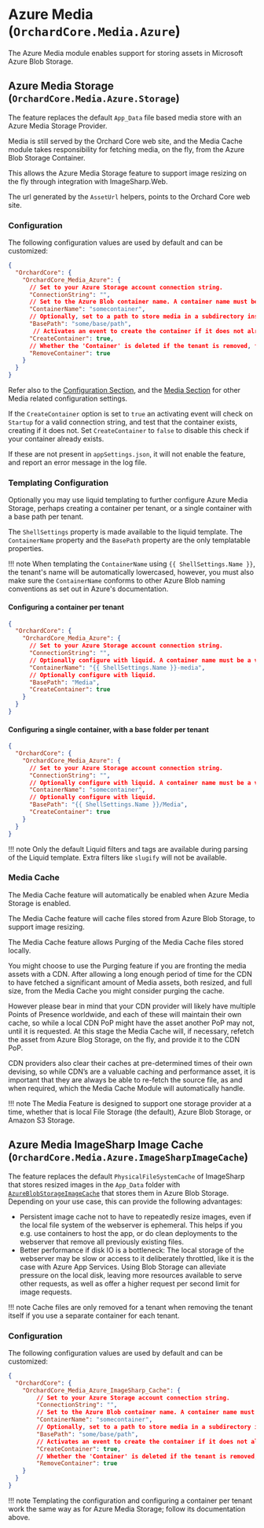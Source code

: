 # Azure Media (`OrchardCore.Media.Azure`)

The Azure Media module enables support for storing assets in Microsoft Azure Blob Storage.

## Azure Media Storage (`OrchardCore.Media.Azure.Storage`)

The feature replaces the default `App_Data` file based media store with an Azure Media Storage Provider.

Media is still served by the Orchard Core web site, and the Media Cache module takes responsibility for fetching media,
on the fly, from the Azure Blob Storage Container.

This allows the Azure Media Storage feature to support image resizing on the fly through integration with ImageSharp.Web.

The url generated by the `AssetUrl` helpers, points to the Orchard Core web site.

### Configuration

The following configuration values are used by default and can be customized:

```json
{
  "OrchardCore": {
    "OrchardCore_Media_Azure": {
      // Set to your Azure Storage account connection string.
      "ConnectionString": "", 
      // Set to the Azure Blob container name. A container name must be a valid DNS name and conform to Azure container naming rules eg. lowercase only.
      "ContainerName": "somecontainer",
      // Optionally, set to a path to store media in a subdirectory inside your container.
      "BasePath": "some/base/path",
       // Activates an event to create the container if it does not already exist.
      "CreateContainer": true,
      // Whether the 'Container' is deleted if the tenant is removed, false by default.
      "RemoveContainer": true
    }
  }
}
```

Refer also to the [Configuration Section](../../core/Configuration/README.md),
and the [Media Section](../Media/README.md) for other Media related configuration settings.

If the `CreateContainer` option is set to `true` an activating event will check on `Startup` for a
valid connection string, and test that the container exists, creating if it does not.
Set `CreateContainer` to `false` to disable this check if your container already exists.

If these are not present in `appSettings.json`, it will not enable the feature, and report an error message in the log file.

### Templating Configuration

Optionally you may use liquid templating to further configure Azure Media Storage, perhaps creating a container per tenant,
or a single container with a base path per tenant.

The `ShellSettings` property is made available to the liquid template.
The `ContainerName` property and the `BasePath` property are the only templatable properties.

!!! note
    When templating the `ContainerName`  using  `{{ ShellSettings.Name }}`, the tenant's name will be automatically lowercased, however, you must also make sure the `ContainerName` conforms to other Azure Blob naming conventions as set out in Azure's documentation.

#### Configuring a container per tenant

```json
{
  "OrchardCore": {
    "OrchardCore_Media_Azure": {
      // Set to your Azure Storage account connection string.
      "ConnectionString": "", 
      // Optionally configure with liquid. A container name must be a valid DNS name and conform to Azure container naming rules eg. lowercase only.
      "ContainerName": "{{ ShellSettings.Name }}-media",
      // Optionally configure with liquid.
      "BasePath": "Media",
      "CreateContainer": true
    }
  }
}
```

#### Configuring a single container, with a base folder per tenant

```json
{
  "OrchardCore": {
    "OrchardCore_Media_Azure": {
      // Set to your Azure Storage account connection string.
      "ConnectionString": "", 
      // Optionally configure with liquid. A container name must be a valid DNS name and conform to Azure container naming rules eg. lowercase only.
      "ContainerName": "somecontainer",
      // Optionally configure with liquid.
      "BasePath": "{{ ShellSettings.Name }}/Media",
      "CreateContainer": true
    }
  }
}
```

!!! note
    Only the default Liquid filters and tags are available during parsing of the Liquid template.
    Extra filters like `slugify` will not be available.

### Media Cache

The Media Cache feature will automatically be enabled when Azure Media Storage is enabled.

The Media Cache feature will cache files stored from Azure Blob Storage, to support image resizing.

The Media Cache feature allows Purging of the Media Cache files stored locally.

You might choose to use the Purging feature if you are fronting the media assets with a CDN.
After allowing a long enough period of time for the CDN to have fetched a significant amount of
Media assets, both resized, and full size, from the Media Cache you might consider purging the cache.

However please bear in mind that your CDN provider will likely have multiple Points of Presence
worldwide, and each of these will maintain their own cache, so while a local CDN PoP might have the asset
another PoP may not, until it is requested. At this stage the Media Cache will, if necessary, refetch the
asset from Azure Blog Storage, on the fly, and provide it to the CDN PoP.

CDN providers also clear their caches at pre-determined times of their own devising, so while CDN’s
are a valuable caching and performance asset, it is important that they are always be able to
re-fetch the source file, as and when required, which the Media Cache Module will automatically handle.

!!! note
    The Media Feature is designed to support one storage provider at a time, whether that is
    local File Storage (the default), Azure Blob Storage, or Amazon S3 Storage.

## Azure Media ImageSharp Image Cache (`OrchardCore.Media.Azure.ImageSharpImageCache`)

The feature replaces the default `PhysicalFileSystemCache` of ImageSharp that stores resized images in the `App_Data` folder with [`AzureBlobStorageImageCache`](https://docs.sixlabors.com/articles/imagesharp.web/imagecaches.html#azureblobstorageimagecache) that stores them in Azure Blob Storage. Depending on your use case, this can provide the following advantages:

- Persistent image cache not to have to repeatedly resize images, even if the local file system of the webserver is ephemeral. This helps if you e.g. use containers to host the app, or do clean deployments to the webserver that remove all previously existing files.
- Better performance if disk IO is a bottleneck: The local storage of the webserver may be slow or access to it deliberately throttled, like it is the case with Azure App Services. Using Blob Storage can alleviate pressure on the local disk, leaving more resources available to serve other requests, as well as offer a higher request per second limit for image requests.

!!! note
    Cache files are only removed for a tenant when removing the tenant itself if you use a separate container for each tenant.

### Configuration

The following configuration values are used by default and can be customized:

```json
{
  "OrchardCore": {
    "OrchardCore_Media_Azure_ImageSharp_Cache": {
        // Set to your Azure Storage account connection string.
        "ConnectionString": "", 
        // Set to the Azure Blob container name. A container name must be a valid DNS name and conform to Azure container naming rules eg. lowercase only.
        "ContainerName": "somecontainer",
        // Optionally, set to a path to store media in a subdirectory inside your container.
        "BasePath": "some/base/path",
        // Activates an event to create the container if it does not already exist.
        "CreateContainer": true,
        // Whether the 'Container' is deleted if the tenant is removed, false by default.
        "RemoveContainer": true
    }
  }
}
```

!!! note
    Templating the configuration and configuring a container per tenant work the same way as for Azure Media Storage; follow its documentation above.